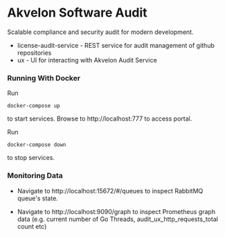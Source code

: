 # Akvelon Software Audit
Scalable compliance and security audit for modern development.

* license-audit-service - REST service for audit management of github repositories
* ux - UI for interacting with Akvelon Audit Service

### Running With Docker

Run 
```
docker-compose up 
```
to start services. Browse to http://localhost:777 to access portal.

Run
```
docker-compose down
```
to stop services.

### Monitoring Data

* Navigate to http://localhost:15672/#/queues to inspect RabbitMQ queue's state. 

* Navigate to http://localhost:9090/graph to inspect Prometheus graph data (e.g. current number of Go Threads, audit_ux_http_requests_total count etc)